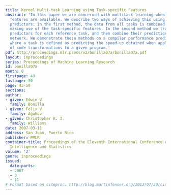 ```yaml
---
title: Kernel Multi-task Learning using Task-specific Features
abstract: 'In this paper we are concerned with multitask learning when task-specific
  features are available. We describe two ways of achieving this using Gaussian process
  predictors: in the first method, the data from all tasks is combined into one dataset,
  making use of the task-specific features. In the second method we train specific
  predictors for each reference task, and then combine their predictions using a gating
  network. We demonstrate these methods on a compiler performance prediction problem,
  where a task is defined as predicting the speed-up obtained when applying a sequence
  of code transformations to a given program.'
pdf: http://proceedings.mlr.press/v2/bonilla07a/bonilla07a.pdf
layout: inproceedings
series: Proceedings of Machine Learning Research
id: bonilla07a
month: 0
firstpage: 43
lastpage: 50
page: 43-50
sections: 
author:
- given: Edwin V.
  family: Bonilla
- given: Felix V.
  family: Agakov
- given: Christopher K. I.
  family: Williams
date: 2007-03-11
address: San Juan, Puerto Rico
publisher: PMLR
container-title: Proceedings of the Eleventh International Conference on Artificial
  Intelligence and Statistics
volume: '2'
genre: inproceedings
issued:
  date-parts:
  - 2007
  - 3
  - 11
# Format based on citeproc: http://blog.martinfenner.org/2013/07/30/citeproc-yaml-for-bibliographies/
---
```

